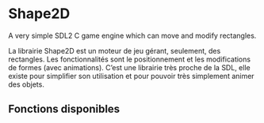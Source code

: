 # Shape2D
A very simple SDL2 C game engine which can move and modify rectangles.

La librairie Shape2D est un moteur de jeu gérant, seulement, des rectangles. Les fonctionnalités sont le positionnement et les modifications de formes (avec animations). C’est une librairie très proche de la SDL, elle existe pour simplifier son utilisation et pour pouvoir très simplement animer des objets.



## Fonctions disponibles



